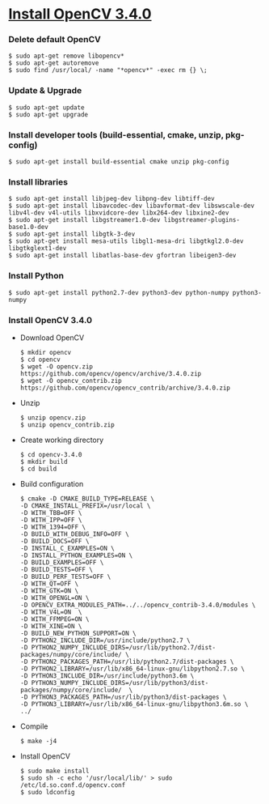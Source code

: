 # [Install OpenCV 3.4.0](https://j-remind.tistory.com/57?category=693866)

### Delete default OpenCV
~~~
$ sudo apt-get remove libopencv*
$ sudo apt-get autoremove
$ sudo find /usr/local/ -name "*opencv*" -exec rm {} \;
~~~

###  Update & Upgrade
~~~
$ sudo apt-get update
$ sudo apt-get upgrade
~~~

### Install developer tools (build-essential, cmake, unzip, pkg-config)
~~~
$ sudo apt-get install build-essential cmake unzip pkg-config
~~~

### Install libraries
~~~
$ sudo apt-get install libjpeg-dev libpng-dev libtiff-dev
$ sudo apt-get install libavcodec-dev libavformat-dev libswscale-dev libv4l-dev v4l-utils libxvidcore-dev libx264-dev libxine2-dev
$ sudo apt-get install libgstreamer1.0-dev libgstreamer-plugins-base1.0-dev
$ sudo apt-get install libgtk-3-dev
$ sudo apt-get install mesa-utils libgl1-mesa-dri libgtkgl2.0-dev libgtkglext1-dev
$ sudo apt-get install libatlas-base-dev gfortran libeigen3-dev
~~~

### Install Python
~~~
$ sudo apt-get install python2.7-dev python3-dev python-numpy python3-numpy
~~~

### Install OpenCV 3.4.0
- Download OpenCV
  ~~~
  $ mkdir opencv
  $ cd opencv
  $ wget -O opencv.zip https://github.com/opencv/opencv/archive/3.4.0.zip
  $ wget -O opencv_contrib.zip https://github.com/opencv/opencv_contrib/archive/3.4.0.zip
  ~~~
- Unzip
  ~~~
  $ unzip opencv.zip
  $ unzip opencv_contrib.zip
  ~~~
- Create working directory
  ~~~
  $ cd opencv-3.4.0
  $ mkdir build
  $ cd build
  ~~~
- Build configuration
  ~~~
  $ cmake -D CMAKE_BUILD_TYPE=RELEASE \
  -D CMAKE_INSTALL_PREFIX=/usr/local \
  -D WITH_TBB=OFF \
  -D WITH_IPP=OFF \
  -D WITH_1394=OFF \
  -D BUILD_WITH_DEBUG_INFO=OFF \
  -D BUILD_DOCS=OFF \
  -D INSTALL_C_EXAMPLES=ON \
  -D INSTALL_PYTHON_EXAMPLES=ON \
  -D BUILD_EXAMPLES=OFF \
  -D BUILD_TESTS=OFF \
  -D BUILD_PERF_TESTS=OFF \
  -D WITH_QT=OFF \
  -D WITH_GTK=ON \
  -D WITH_OPENGL=ON \
  -D OPENCV_EXTRA_MODULES_PATH=../../opencv_contrib-3.4.0/modules \
  -D WITH_V4L=ON  \
  -D WITH_FFMPEG=ON \
  -D WITH_XINE=ON \
  -D BUILD_NEW_PYTHON_SUPPORT=ON \
  -D PYTHON2_INCLUDE_DIR=/usr/include/python2.7 \
  -D PYTHON2_NUMPY_INCLUDE_DIRS=/usr/lib/python2.7/dist-packages/numpy/core/include/ \
  -D PYTHON2_PACKAGES_PATH=/usr/lib/python2.7/dist-packages \
  -D PYTHON2_LIBRARY=/usr/lib/x86_64-linux-gnu/libpython2.7.so \
  -D PYTHON3_INCLUDE_DIR=/usr/include/python3.6m \
  -D PYTHON3_NUMPY_INCLUDE_DIRS=/usr/lib/python3/dist-packages/numpy/core/include/  \
  -D PYTHON3_PACKAGES_PATH=/usr/lib/python3/dist-packages \
  -D PYTHON3_LIBRARY=/usr/lib/x86_64-linux-gnu/libpython3.6m.so \
  ../
  ~~~
- Compile
  ~~~
  $ make -j4
  ~~~
- Install OpenCV
  ~~~
  $ sudo make install
  $ sudo sh -c echo '/usr/local/lib/' > sudo /etc/ld.so.conf.d/opencv.conf
  $ sudo ldconfig
  ~~~
